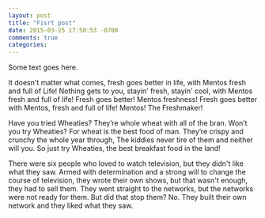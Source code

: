 ```yaml
---
layout: post
title: "Fisrt post"
date: 2015-03-25 17:50:53 -0700
comments: true
categories: 
---
```


Some text goes here.

It doesn't matter what comes, fresh goes better in life, with Mentos fresh and full of Life! Nothing gets to you, stayin' fresh, stayin' cool, with Mentos fresh and full of life! Fresh goes better! Mentos freshness! Fresh goes better with Mentos, fresh and full of life! Mentos! The Freshmaker!

Have you tried Wheaties? They’re whole wheat with all of the bran. Won’t you try Wheaties? For wheat is the best food of man. They’re crispy and crunchy the whole year through, The kiddies never tire of them and neither will you. So just try Wheaties, the best breakfast food in the land!

There were six people who loved to watch television, but they didn't like what they saw. Armed with determination and a strong will to change the course of television, they wrote their own shows, but that wasn't enough, they had to sell them. They went straight to the networks, but the networks were not ready for them. But did that stop them? No. They built their own network and they liked what they saw.